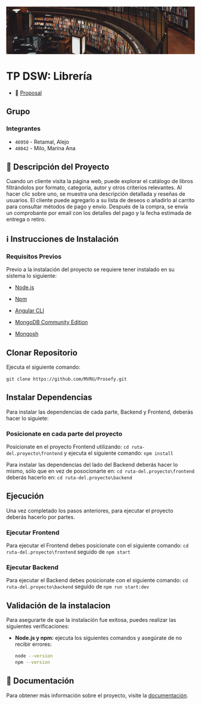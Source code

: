 ![MasterHead](https://github.com/AlejoRetamal/TP-DdeS/blob/main/docs/assets/img/Library1.jpg)

# TP DSW: Librería

-   📄 [Proposal](https://github.com/MVRU/Prosefy/blob/main/proposal.md)

## Grupo

### Integrantes

-   `46950` - Retamal, Alejo
-   `48042` - Milo, Marina Ana

## 💼 Descripción del Proyecto

Cuando un cliente visita la página web, puede explorar el catálogo de libros filtrándolos por formato, categoría, autor y otros criterios relevantes. Al hacer clic sobre uno, se muestra una descripción detallada y reseñas de usuarios. El cliente puede agregarlo a su lista de deseos o añadirlo al carrito para consultar métodos de pago y envío. Después de la compra, se envía un comprobante por email con los detalles del pago y la fecha estimada de entrega o retiro.

## ℹ️ Instrucciones de Instalación

### Requisitos Previos
<!-- Pueden faltar pre-requisitos. Tener instalado Git, por ejemplo. -->
Previo a la instalación del proyecto se requiere tener instalado en su sistema lo siguiente:

- [Node.js](https://nodejs.org/en/download)

- [Npm](https://www.npmjs.com/)

- [Angular CLI](https://angular.io/cli)

- [MongoDB Community Edition](https://www.mongodb.com/try/download/community)

- [Mongosh](https://www.mongodb.com/docs/mongodb-shell/install/)

## Clonar Repositorio

Ejecuta el siguiente comando:

`git clone https://github.com/MVRU/Prosefy.git`

## Instalar Dependencias

Para instalar las dependencias de cada parte, Backend y Frontend, deberás hacer lo siguiete:

### Posicionate en cada parte del proyecto

Posicionate en el proyecto Frontend utilizando: `cd ruta-del.proyecto\frontend` y ejecuta el siguiente comando: `npm install`

Para instalar las dependencias del lado del Backend deberás hacer lo mismo, sólo que en vez de posocionarte en: `cd ruta-del.proyecto\frontend` deberás hacerlo en: `cd ruta-del.proyecto\backend`

## Ejecución 

Una vez completado los pasos anteriores, para ejecutar el proyecto deberás hacerlo por partes.

### Ejecutar Frontend

Para ejecutar el Frontend debes posicionate con el siguiente comando: `cd ruta-del.proyecto\frontend` seguido de `npm start`

### Ejecutar Backend

Para ejecutar el Backend debes posicionate con el siguiente comando: `cd ruta-del.proyecto\backend` seguido de `npm run start:dev`

<!-- Acá tengo dudas si agregar lo de la extensión para conectar con la base de datos. -->

## Validación de la instalacion 

Para asegurarte de que la instalación fue exitosa, puedes realizar las siguientes verificaciones:

- **Node.js y npm:** ejecuta los siguientes comandos y asegúrate de no recibir errores:

  ```bash
  node --version
  npm --version

## 📄 Documentación

Para obtener más información sobre el proyecto, visite la [documentación](https://github.com/MVRU/Prosefy/tree/main/docs).
